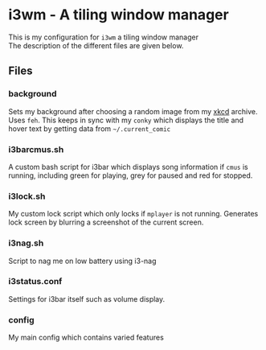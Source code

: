 # i3wm - A tiling window manager

This is my configuration for `i3wm` a tiling window manager  
The description of the different files are given below.

## Files

### background

Sets my background after choosing a random image from my
[xkcd](http://xkcd.com) archive. Uses `feh`. This keeps
in sync with my `conky` which displays the title and hover text
by getting data from `~/.current_comic`

### i3barcmus.sh

A custom bash script for i3bar which displays song information
if `cmus` is running, including green for playing, grey for paused
and red for stopped.

### i3lock.sh

My custom lock script which only locks if `mplayer` is not running.
Generates lock screen by blurring a screenshot of the current screen.

### i3nag.sh

Script to nag me on low battery using i3-nag

### i3status.conf

Settings for i3bar itself such as volume display.

### config

My main config which contains varied features
